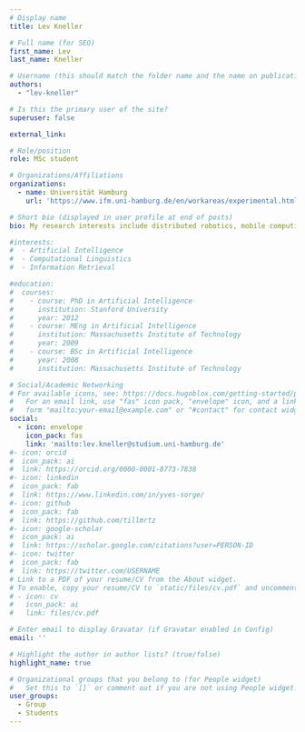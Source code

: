 ```yaml
---
# Display name
title: Lev Kneller

# Full name (for SEO)
first_name: Lev
last_name: Kneller

# Username (this should match the folder name and the name on publications)
authors:
  - "lev-kneller"

# Is this the primary user of the site?
superuser: false

external_link:

# Role/position
role: MSc student 

# Organizations/Affiliations
organizations:
  - name: Universität Hamburg
    url: 'https://www.ifm.uni-hamburg.de/en/workareas/experimental.html'

# Short bio (displayed in user profile at end of posts)
bio: My research interests include distributed robotics, mobile computing and programmable matter.

#interests:
#  - Artificial Intelligence
#  - Computational Linguistics
#  - Information Retrieval

#education:
#  courses:
#    - course: PhD in Artificial Intelligence
#      institution: Stanford University
#      year: 2012
#    - course: MEng in Artificial Intelligence
#      institution: Massachusetts Institute of Technology
#      year: 2009
#    - course: BSc in Artificial Intelligence
#      year: 2008
#      institution: Massachusetts Institute of Technology

# Social/Academic Networking
# For available icons, see: https://docs.hugoblox.com/getting-started/page-builder/#icons
#   For an email link, use "fas" icon pack, "envelope" icon, and a link in the
#   form "mailto:your-email@example.com" or "#contact" for contact widget.
social:
  - icon: envelope
    icon_pack: fas
    link: 'mailto:lev.kneller@studium.uni-hamburg.de'
#- icon: orcid
#  icon_pack: ai
#  link: https://orcid.org/0000-0001-8773-7838
#- icon: linkedin
#  icon_pack: fab
#  link: https://www.linkedin.com/in/yves-sorge/
#- icon: github
#  icon_pack: fab
#  link: https://github.com/tillmrtz
#- icon: google-scholar
#  icon_pack: ai
#  link: https://scholar.google.com/citations?user=PERSON-ID
#- icon: twitter
#  icon_pack: fab
#  link: https://twitter.com/USERNAME
# Link to a PDF of your resume/CV from the About widget.
# To enable, copy your resume/CV to `static/files/cv.pdf` and uncomment the lines below.
# - icon: cv
#   icon_pack: ai
#   link: files/cv.pdf

# Enter email to display Gravatar (if Gravatar enabled in Config)
email: ''

# Highlight the author in author lists? (true/false)
highlight_name: true

# Organizational groups that you belong to (for People widget)
#   Set this to `[]` or comment out if you are not using People widget.
user_groups:
  - Group
  - Students
---
```

